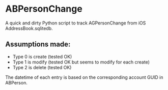 # ABPersonChange
A quick and dirty Python script to track AGPersonChange from iOS AddressBook.sqlitedb.

## Assumptions made:
 - Type 0 is create (tested OK)
 - Type 1 is modify (tested OK but seems to modify for each create)
 - Type 2 is delete (tested OK)

The datetime of each entry is based on the corresponding account GUID in ABPerson.